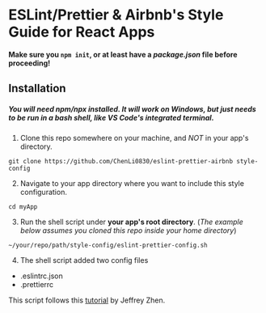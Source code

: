 # ESLint/Prettier & Airbnb's Style Guide for React Apps

**Make sure you `npm init`, or at least have a _package.json_ file before proceeding!**

## Installation
##### You will need _npm/npx_ installed. It will work on Windows, but just needs to be run in a bash shell, like VS Code's integrated terminal. 

1. Clone this repo somewhere on your machine, and _NOT_ in your app's directory.

```
git clone https://github.com/ChenLi0830/eslint-prettier-airbnb style-config
```

2. Navigate to your app directory where you want to include this style configuration.

```
cd myApp
```

3. Run the shell script under **your app's root directory**. (_The example below assumes you cloned this repo inside your home directory_)

```
~/your/repo/path/style-config/eslint-prettier-config.sh
```

4. The shell script added two config files

- .eslintrc.json
- .prettierrc

This script follows this [tutorial](https://blog.echobind.com/integrating-prettier-eslint-airbnb-style-guide-in-vscode-47f07b5d7d6a) by Jeffrey Zhen.
